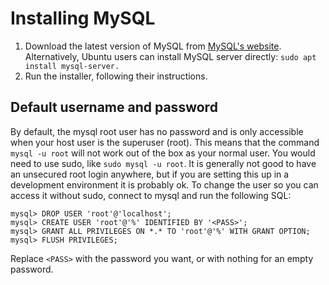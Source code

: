 # Installing MySQL

1. Download the latest version of MySQL from [MySQL's website](https://www.mysql.com/downloads/). Alternatively, Ubuntu users can install MySQL server directly: ```sudo apt install mysql-server.```
2. Run the installer, following their instructions.

## Default username and password
By default, the mysql root user has no password and is only accessible when your host user is the superuser (root). This means that the command ```mysql -u root``` will not work out of the box as your normal user. You would need to use sudo, like ```sudo mysql -u root```. It is generally not good to have an unsecured root login anywhere, but if you are setting this up in a development environment it is probably ok. To change the user so you can access it without sudo, connect to mysql and run the following SQL:
```
mysql> DROP USER 'root'@'localhost';
mysql> CREATE USER 'root'@'%' IDENTIFIED BY '<PASS>';
mysql> GRANT ALL PRIVILEGES ON *.* TO 'root'@'%' WITH GRANT OPTION;
mysql> FLUSH PRIVILEGES;
```

Replace ```<PASS>``` with the password you want, or with nothing for an empty password.

